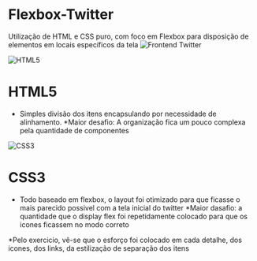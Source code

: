 # Flexbox-Twitter
Utilização de HTML e CSS puro, com foco em Flexbox para disposição de elementos em locais específicos da tela
![Frontend Twitter](https://lh3.googleusercontent.com/DHoJFnHEr_vF72bE8wjLs2pCucMxltA_znYBTxo3UPKhsTcgSbyO1sa0kJ1J71JTt98uGgtAPQi8GrDqXzfzrUFhDcYpwCWr3XYHfONXOjQafD20OhpWLnZ8OutjIauUfdG5hrbvf3qV_sHV_P2vG2QAS_0JcG-JBQrmWtavCBs_I0C2TAW7UT2ekBshgMQIYbdWVqJMhmJPLFBsoaNeomyzEwKt8DqwEV0ouz3ZHsZrtpwwcqubay2Yz-hP4bNNsj1GNrlqmYg_uQUPhW1PKiqlb2JhYyhbW_1_8VeS951IGPEj7CZKQUJ6c4luXKEl4B16xW4yDrnBqkH6A3wXlePPKXt-LtbEuYE7y8noljvRBRY60vmUG6wkVQ8K8ChS1GowqBfsBX-lfQ2ijJKPLDjlpnD1BqK08upII04jWyn3yFGmo3FpoDjtFTMkuGyVF517daoESHd-qH-FyLDZctRyWV9O7sdLTOwmJzR0Hv9KaD7IHIIT0REpxCMqB4ZA_qvq2st0iUO9tn_egPPkhpBevJxCZpVxMYAmooWU6mYvv3dAxVdlgkADnoHzL2ojjNE4MhSTzRzgUIbE-yut6tqF87-qPV3l_OrPpsd3yMzOkGh9GEhocyCeXXQ0o9tbeQae3U3UKtMCfJkK3_ofXhiuh4XitZtZteGJg7aOUslys3At2ciY990EHZJTJq24vYEvjX6rP0FbC7VDtN8Z7Cw6REi00UK952CN1BMhFYrKuRSp=w1440-h730-no)


![HTML5](https://encrypted-tbn0.gstatic.com/images?q=tbn%3AANd9GcQQj7JpTqhspiW6ArnRGEpr-2L617x6FSlNum3U_jkN0I6GqMpX)
# HTML5
- Simples divisão dos itens encapsulando por necessidade de alinhamento.
 *Maior desafio: A organização fica um pouco complexa pela quantidade de componentes
 
 ![CSS3](https://cdn1.iconfinder.com/data/icons/logotypes/32/badge-css-3-512.png)
# CSS3
- Todo baseado em flexbox, o layout foi otimizado para que ficasse o mais parecido possivel com a tela inicial do twitter
*Maior dasafio: a quantidade que o display flex foi repetidamente colocado para que os icones ficassem no modo correto

*Pelo exercicio, vê-se que o esforço foi colocado em cada detalhe, dos icones, dos links, da estilização de separação dos itens
